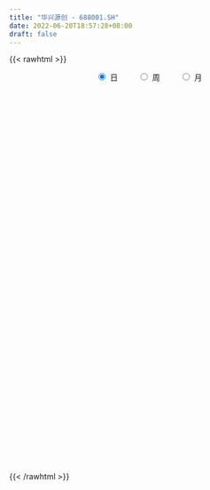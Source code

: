 ```yaml
---
title: "华兴源创 - 688001.SH"
date: 2022-06-20T18:57:28+08:00
draft: false
---
```

{{< rawhtml >}}
    <div style="text-align: center">
        <label style="padding: 1rem;"><input style="margin-right: .5rem" type="radio" name="period" value="D" checked onclick="period_change(this)">日</label>
        <label style="padding: 1rem;"><input style="margin-right: .5rem" type="radio" name="period" value="W" onclick="period_change(this)">周</label>
        <label style="padding: 1rem;"><input style="margin-right: .5rem" type="radio" name="period" value="M" onclick="period_change(this)">月</label>
    </div>
    <div id="chart" style="height: 700px;"></div> 
    <script type="text/javascript">
        const D_v = [55821.26,36689.33,53898.62,41735.84,34430.18,31622.32,25995.7,46563.42,25213.28,26309.19,22771.26,18603.4,65287.05,46438.03,29947.22,23762.76,32543.42,41346.05,30721.91,32641.76,24512.0,22317.94,30727.9,41286.84,35455.28,57247.7,63266.62,41052.38,52279.67,48218.47,43189.24,52353.06,66031.63,52964.57,26056.9,24597.94,17117.32,20097.51,26115.05,32993.08,10673.72,8424.54,14390.66,15266.03,18016.53,28118.77,20934.4,15496.46,16977.21,14550.13,9334.08,12538.42,12624.51,8791.85,8520.9,9456.02,11076.62,11007.84,5258.73,4770.44,6892.2,8518.91,10625.69,7809.85,6509.82,9719.77,6004.5,8741.67,6426.54,5906.15,7212.96,6919.23,11484.29,6554.97,4246.84,9784.32,6082.97,5918.47,15638.74,11269.26,8778.65,8467.97,14351.17,8515.43,7589.43,5554.19,8529.46,10003.89,17075.14,14080.15,9731.78,8146.33,7414.09,7392.62,6552.58,7150.83,6528.29,4899.66,4937.0,6841.81,5422.65,23494.86,16424.44,13746.83,10953.14,16852.19,11951.46,13237.06,22035.28,27048.3,19249.36,11293.07,6775.84,8625.21,19834.18,13564.72,11700.34,6747.26,8871.41,16934.11,6082.66,5557.31,5158.95,5329.12,5802.54,6285.62,8351.99,6266.03,8666.62,10331.35,8570.12,12300.1,16386.24,20028.71,8135.34,4037.29,6033.68,8715.45,6308.77,7844.23,6852.55,6505.09,8675.94,4907.3,6255.44,13632.98,8454.07,7355.76,11279.36,9844.16,8292.9,9399.57,5922.82,9385.43,6524.32,6989.63,15601.52,10594.18,8937.48,18538.62,10117.44,6764.44,8803.98,6274.65,7057.03,6248.22,6291.94,8681.14,5529.61,4507.11,4832.79,6619.74,3807.95,4125.92,4603.3,4334.63,5757.82,6885.22,7260.75,4870.47,6405.75,5192.73,5018.61,5928.53,4863.59,4130.33,5609.51,5713.13,7095.47,6161.86,8612.32,7417.5,3742.73,3857.39,3529.04,2976.1,3475.86,3325.35,2992.24,5787.57,3723.15,3647.49,3302.27,3324.36,3784.02,2527.11,7816.53,7755.92,4192.76,3196.7,10056.93,5398.99,4696.25,2401.24,3887.29,3407.07,3731.3,10426.06,7320.23,4171.26,3748.65,9503.4,7112.34,3679.35,3820.62,4254.74,5659.71,3971.95,7583.66,3471.8,3670.65,2882.49,2628.16,3098.58,3236.22,2838.37,2397.9,2369.29,2781.5,3643.42,4864.97,4086.11,13403.37,6621.8,11170.0,9703.77,10034.9,8823.2,6813.85,43777.11,18458.51,14344.8,11851.3,15872.88,15695.39,17602.2,17109.45,13353.69,24538.96,23568.22,22627.41,12748.18,15005.41,28179.37,33206.58,25088.12,16795.61,15816.13,18585.77,17860.35,22349.6,25523.39,44992.96,21737.31,20964.74,15674.94,11757.21,14474.04,15867.13,10780.43,20619.12,95294.0,160010.2,77941.07,81561.98,59809.36,55113.18,45140.47,37876.76,33631.5,22924.45,28221.42,17653.62,20321.28,17298.62,17647.87,17950.93,25872.91,15743.99,14043.93,22813.83,15067.35,17468.65,18301.04,18181.33,15712.9,18057.76,17756.58,22713.79,18625.16,11934.31,11511.44,15991.06,17645.99,16700.34,14124.22,11578.05,14674.23,11689.36,10851.73,10048.36,11443.36,10922.09,7447.47,9797.96,6964.95,13374.42,6664.55,14045.68,5138.68,5688.7,4022.23,6081.68,5538.07,7437.4,7201.78,7609.82,7518.38,6729.08,5024.27,8100.08,7445.79,7291.84,20979.76,7499.11,7088.25,15330.84,16176.53,7648.01,11714.66,23497.56,15705.92,9425.26,10202.25,21565.73,16862.98,16912.03,15057.95,15368.54,16888.32,14410.48,17728.45,15527.15,14049.43,36810.56,24123.29,19134.79,15458.96,16582.26,27007.82,12256.5,22231.93,12722.78,11575.02,12730.94,7957.3,12848.4,12615.2,9919.91,9191.73,11001.56,8688.19,14871.36,6241.09,7379.07,9849.11,5287.45,4254.66,6754.65,8608.03,13075.03,9235.51,20299.0,10518.49,12521.4,16702.69,13184.15,8734.95,6612.7,10376.87,20202.79,12714.37,7685.61,11338.79,16151.92,4217.02,9656.46,6095.75,6457.15,6008.77,7757.96,6411.14,4671.43,8940.68,8150.73,5441.34,5438.11,5060.09,8503.92,6989.55,7034.05,15823.91,14737.29,14692.8,7612.42,7840.11,6535.57,4078.46,5558.47,8923.37,8891.59,7786.82,11563.58,7769.55,14010.76,9192.12,11241.63,13066.16,13820.99,6336.9,7654.25,5542.61,11331.18,9606.88,13127.23,8455.62,8525.04,9729.21,5609.73,6923.81,4800.58,5420.52,6287.65,7912.87,4965.39,4303.22,5015.84,6339.17,5570.38,4584.55,3431.95,7533.5,4867.32,12183.28,6688.4,9512.27,7327.85,9090.47,7516.95,4369.36,6564.3,6778.42,8565.18,7370.33,4092.21,4710.81,3507.19,3553.82,8236.96,6861.63,4995.89,14812.67,5420.6,4903.08,5374.2,30058.05,64122.09,66903.8,63640.76,61869.96,31415.0,31878.32,34495.18,21078.35,16770.37,29817.71,19095.22,21351.9,14135.29,15573.59]
const D_histogram = [0.0,0.0,0.1889002849,0.3116443795,0.3085589336,0.3217909412,0.2449059632,0.2809355777,0.2141774914,0.1179143128,0.038567917,-0.0790724631,-0.0133420043,0.0720090177,0.0916291506,0.1102945559,0.1341516445,0.1667263359,0.0992928142,0.114159964,0.0264096328,-0.0228403207,-0.0523451046,0.0004768961,0.040226493,0.2725473076,0.4111043816,0.5037516078,0.6445815212,0.5291529034,0.5355581529,0.5784794926,0.4109763412,-0.1090399474,-0.4593734967,-0.6226761663,-0.6868514753,-0.705025855,-0.7926400246,-1.0111902087,-1.090001497,-1.0675914578,-0.8853910469,-0.7841544334,-0.6350758416,-0.3455919797,-0.2288285452,-0.0855234537,-0.0254355429,-0.0544218453,-0.0565461576,-0.1424255636,-0.2064132292,-0.2062678848,-0.12844846,-0.0376399213,0.0413191585,0.0243785706,-0.0122706297,-0.0325202087,-0.0202953572,-0.0521284153,-0.1493555164,-0.1653467953,-0.1509038923,-0.0814225457,0.0037828433,0.0228927448,0.0327065106,0.0456772896,0.0560137061,0.0474368439,-0.0588068459,-0.1943974664,-0.2055377719,-0.1069900968,-0.0026883745,0.088909329,0.2243377751,0.3196391834,0.3457747639,0.3232094994,0.3816084723,0.3349370873,0.2560016712,0.1329566353,0.1460413629,0.175145908,0.3106456652,0.4246104783,0.4562324747,0.4437568917,0.3598883678,0.3248313058,0.2155283934,0.1970307911,0.1389659506,0.0869080274,0.0168952925,0.0158417017,0.0414368984,0.1818544087,0.1937355751,0.1214355518,0.1287973811,0.2122136605,0.2044258048,0.221740075,0.2954944963,0.4032755737,0.2992619847,0.1291732213,0.0475453022,0.0248954549,0.0473624641,0.0572551869,-0.0256218147,-0.0524757538,-0.1384146877,-0.2814553046,-0.3621633251,-0.401298897,-0.4043915278,-0.3729603276,-0.316220646,-0.2611879949,-0.2420618882,-0.2605702847,-0.2653652339,-0.321973637,-0.3818292946,-0.4601339222,-0.4982615159,-0.5501922311,-0.4900118572,-0.4292470668,-0.4175480966,-0.3628739213,-0.3152115994,-0.2130974974,-0.1678752185,-0.1175418022,-0.1525293296,-0.1047955283,-0.0744855823,0.0609088004,0.1272963239,0.2117554242,0.2675316046,0.2737164762,0.2076652717,0.0923071531,0.0616476744,-0.0459220123,-0.0836347926,-0.1085802158,0.0094107671,0.1163346465,0.1887535974,0.2748859505,0.2936342706,0.2857262837,0.1945035914,0.1275135471,0.1114801653,0.0603251193,0.0190567588,-0.0732453246,-0.1274347712,-0.1239723267,-0.1506441133,-0.214883577,-0.2643508925,-0.2739220486,-0.2305575866,-0.1666108568,-0.0621035353,0.082911132,0.1593702929,0.2101868435,0.2488080999,0.2299688369,0.1870650528,0.2081201945,0.1859988487,0.1834997435,0.1598270676,0.1818339643,0.1632571344,0.0745344016,-0.0626077839,-0.1130000467,-0.1629176637,-0.1980625162,-0.1635802362,-0.1264587557,-0.1097624721,-0.0943680261,-0.0420908667,0.0083229589,0.0402290747,0.0638760681,0.080323026,0.0656848265,0.0679185939,0.0536520664,0.0992303184,0.1573664832,0.1938021984,0.2110938742,0.2896655199,0.3233714751,0.3309197703,0.2934814283,0.2904049673,0.2636928842,0.2523218587,0.3054704971,0.2909154737,0.264019352,0.2199854282,0.085968369,-0.0114650738,-0.0597750323,-0.0707975553,-0.1304619921,-0.2401635394,-0.3009007706,-0.2734715196,-0.23818271,-0.1948074761,-0.1660625696,-0.1571886839,-0.121947713,-0.1157839984,-0.097272083,-0.1081453455,-0.1123694764,-0.1240738678,-0.0955362007,-0.037948423,0.015131571,0.1480848141,0.1687169954,0.2629866714,0.2932087618,0.292521672,0.2616197828,0.2651339708,0.3896247079,0.3151311472,0.2378057663,0.1762568581,0.0323327888,-0.0638539552,-0.2155531471,-0.1715173841,-0.1235025729,0.0530442045,0.0461440773,0.068747449,0.0497891959,0.0490572764,0.1426387895,0.0475962124,0.0504379846,-0.0126293092,-0.0772961838,-0.0353767346,-0.0015200353,0.0574205607,0.1205663245,0.2363696432,0.2707165098,0.2471232767,0.1272610832,0.0117649417,-0.0713544236,-0.1736949552,-0.2178663553,-0.1672450038,0.3629910727,0.889524878,1.2392428953,1.1666085504,0.8284860726,0.6818601063,0.5509881633,0.407515475,0.1657342998,0.0424725522,-0.0645945739,-0.1934037868,-0.3209892008,-0.3944390057,-0.4943023103,-0.5437326899,-0.6738703382,-0.6898825453,-0.7429941037,-0.8110521273,-0.8064808433,-0.823073318,-0.7097862106,-0.6304567834,-0.5387569451,-0.5418000726,-0.4981708893,-0.5234429364,-0.5102492019,-0.4769417734,-0.4233901585,-0.339846853,-0.2181358763,-0.1134849726,-0.0662357916,-0.0566526371,-0.0091479264,-0.0252216373,-0.0451452603,-0.0599528428,-0.0968061498,-0.1383047948,-0.1572500365,-0.140286044,-0.1205296786,-0.0397954538,-0.005393264,-0.0809561266,-0.1032346301,-0.0741197684,-0.0352096854,-0.0291338733,0.021203969,0.0736229142,0.1084761492,0.127054351,0.1833077958,0.1915237586,0.1617435996,0.1814546464,0.2211663152,0.2287084942,0.1130625516,0.008972303,-0.0026668476,0.121476154,0.1631196151,0.2232512978,0.2836518828,0.3972059328,0.3636334959,0.3657733065,0.3619094228,0.4283268929,0.4545653171,0.4321489567,0.3838941042,0.3861928293,0.2704816863,0.2470740437,0.274526263,0.2501050571,0.2219605252,0.2052153075,0.1634780353,0.0402448412,-0.0606915095,-0.1256304595,-0.2862081298,-0.3783211927,-0.502241233,-0.555493505,-0.5272097494,-0.4634180943,-0.4198637443,-0.3430949104,-0.2659810171,-0.2125087128,-0.1385208332,-0.1177783487,-0.1286752546,-0.0526012846,0.0058314109,0.0080108098,-0.0239244204,-0.0276501654,-0.030029014,-0.0447722181,0.0050855309,0.0691961535,0.1170236987,0.1780366491,0.190102937,0.1985043595,0.2464737021,0.2344804451,0.2258413752,0.1732940629,0.0981382663,0.179730303,0.1895942645,0.1624857221,0.1534593956,-0.003654098,-0.085797122,-0.2134513351,-0.2654498871,-0.3413647393,-0.3694381696,-0.2873542938,-0.1928426475,-0.1052672708,-0.1131823568,-0.1343274097,-0.1361848893,-0.1127819939,-0.0885560363,-0.0859421559,-0.0789465053,-0.0476932288,-0.0972155307,-0.0445772756,-0.0811742328,-0.1007609999,-0.0911989149,-0.0528112907,-0.0441970701,-0.0545950795,-0.0794309556,-0.1571437713,-0.2342107062,-0.3184243821,-0.3260341032,-0.3355420688,-0.3526347453,-0.4295793403,-0.4139426761,-0.345259526,-0.2831556793,-0.1869425247,-0.1218311374,-0.047440472,-0.04888284,-0.0740563234,-0.093470286,-0.1284651953,-0.0638849759,-0.0250102827,0.0270424677,0.06988658,0.0592431102,0.0703807722,0.0095486662,0.0235607849,0.008390732,0.017187456,0.0015770039,0.0301955889,0.0607163097,0.0753746818,0.0491563288,0.0107049647,-0.1234054345,-0.2418766087,-0.227635531,-0.2108509548,-0.1150139163,-0.0152334268,0.0467230882,0.1422446952,0.2400709373,0.3094155842,0.3846479094,0.4147158362,0.4101251014,0.4105584803,0.4016952326,0.4012321835,0.4076967073,0.3993662492,0.3538474478,0.3153173427,0.3003377027,0.2619291669,0.3953235274,0.7867746462,0.9041185471,1.0418327883,1.1061398118,1.0202652143,0.8481795736,0.7172147379,0.5936418064,0.4140946508,0.1760234572,0.0237539812,-0.0712757997,-0.0978431829,-0.1200890794]
const D_fast = [0.0,0.0,0.2361253561,0.4367805456,0.5108348332,0.604514576,0.5888560888,0.6951195978,0.6819058843,0.6151212839,0.5454168673,0.4080083714,0.4704033291,0.5737566056,0.6162840262,0.6625230705,0.7199180702,0.7941743455,0.7515640274,0.7949711681,0.7138232452,0.6588632115,0.6162721514,0.6692133761,0.7190195963,1.0194772378,1.2608104072,1.4793955353,1.781370829,1.7982304371,1.9385252248,2.1260664377,2.0613073716,1.5140310961,1.0488541727,0.7298824615,0.4939942836,0.2995634402,0.0137892644,-0.4575584718,-0.8088701344,-1.0533579596,-1.0925053104,-1.1873073053,-1.1969976739,-0.9939118069,-0.9343555087,-0.8124312807,-0.7587022555,-0.8012940192,-0.8175548709,-0.9390406679,-1.0546316408,-1.1060532675,-1.0603459578,-0.9789473993,-0.8896585299,-0.9005044752,-0.9402213329,-0.968600964,-0.9614499518,-1.0063151137,-1.140881094,-1.1982090718,-1.2214921418,-1.1723664316,-1.0862153318,-1.0613822441,-1.0433918506,-1.0190017492,-0.9946619062,-0.9913795574,-1.1123249587,-1.2965149459,-1.3590396943,-1.2872395434,-1.1836099147,-1.069784879,-0.8782719891,-0.7030607849,-0.5904815134,-0.5322444031,-0.3784433121,-0.3413804253,-0.3563154237,-0.4461213007,-0.3965262323,-0.3236352103,-0.1104740368,0.1096433959,0.255323511,0.3537871509,0.3598907189,0.4060414834,0.3506206694,0.3813807648,0.358057412,0.3277264956,0.2619375839,0.2648444185,0.3007988397,0.4866799522,0.5469950124,0.505053877,0.5446150516,0.6810847462,0.7244033417,0.7971526306,0.944780676,1.1533806468,1.1241825539,0.9863870959,0.9166455024,0.9002195188,0.934527144,0.9587336635,0.8694512083,0.8294783307,0.7089357249,0.4955312819,0.3242824301,0.184822134,0.0806316212,0.0188227395,-0.0034927404,-0.013757088,-0.0551464534,-0.138797421,-0.2099336787,-0.347035491,-0.5023484723,-0.6956865805,-0.8583795532,-1.0478583261,-1.1101809165,-1.1567278929,-1.2494159468,-1.2854602517,-1.3166008297,-1.2677611021,-1.2645076277,-1.2435596621,-1.3166795218,-1.2951446026,-1.2834560522,-1.1328344694,-1.034622865,-0.8972249086,-0.7745658271,-0.6999518363,-0.714086723,-0.8063680533,-0.8216156134,-0.9406658032,-0.9992872817,-1.0513777588,-0.9310340841,-0.7950265431,-0.6754191928,-0.5205653521,-0.4284084643,-0.3648848803,-0.4074816748,-0.4425933323,-0.4307566727,-0.4668304389,-0.5033346097,-0.6139480243,-0.6999961636,-0.7275268009,-0.7918596158,-0.9098199737,-1.0253750123,-1.1034266806,-1.1177016152,-1.0954075997,-1.0064261619,-0.8406837117,-0.7243819776,-0.6210187161,-0.5201954347,-0.4815424884,-0.4776800093,-0.404594819,-0.3802164526,-0.3368406219,-0.320556531,-0.2530911431,-0.2308536895,-0.3009428219,-0.4537369534,-0.5323792278,-0.6230262607,-0.7076867423,-0.7140995213,-0.7085927298,-0.7193370642,-0.7275346247,-0.685780182,-0.6332856166,-0.5913222321,-0.5517062217,-0.5151785073,-0.5133955002,-0.4941820844,-0.4950355952,-0.4246497636,-0.327171978,-0.2422857132,-0.1722205688,-0.0212325432,0.0933162807,0.1835945185,0.2195265337,0.2890513144,0.3282624524,0.3799718915,0.5094881542,0.5676619993,0.6067707155,0.6177331489,0.5052081818,0.4049084706,0.3416547541,0.3129328423,0.2206529074,0.0509104752,-0.0850519486,-0.1259905775,-0.1502474454,-0.1555740805,-0.1683448164,-0.1987681017,-0.194014059,-0.216796344,-0.2226024494,-0.2605120483,-0.2928285482,-0.3355514066,-0.3308977896,-0.2827971177,-0.225934231,-0.0559597844,0.0068516457,0.1668679896,0.2703922705,0.3428355986,0.3773386552,0.4471363359,0.66903325,0.6733224761,0.6554485367,0.6379638431,0.5021229709,0.3899727381,0.1843852595,0.1855416765,0.2026808444,0.392488673,0.3971245651,0.436914799,0.4304038449,0.4419362445,0.571177455,0.4880339311,0.5034851994,0.4372605783,0.3532696577,0.3863449233,0.4198216137,0.4931173499,0.5864046948,0.7613004243,0.8633264184,0.9015140045,0.8134670818,0.7009121756,0.5999542044,0.4541899341,0.3555519452,0.3643620457,0.9853458903,1.7342609152,2.3937896564,2.612807449,2.4818064893,2.5056455496,2.5125206475,2.4709268279,2.2705792277,2.1579356181,2.0347198485,1.8575596889,1.6497269748,1.4776674184,1.2542285362,1.0688649841,0.7702597512,0.5817769078,0.3429168235,0.0720957681,-0.1249531588,-0.3473139629,-0.4114734082,-0.4897581769,-0.5327475748,-0.6712407205,-0.7521542595,-0.9082870407,-1.0226556066,-1.1085836215,-1.1608795463,-1.162297954,-1.0951209464,-1.0188412858,-0.9881510527,-0.9927310575,-0.9475133284,-0.9698924486,-1.0011023867,-1.0308981799,-1.0919530244,-1.1680278681,-1.2262856189,-1.2443931374,-1.2547691917,-1.1839838303,-1.1509299565,-1.2467318508,-1.2948190118,-1.2842340922,-1.2541264305,-1.2553340867,-1.1996952522,-1.1288705785,-1.0668983061,-1.0165565166,-0.9144761229,-0.8583792205,-0.8477234796,-0.7826487711,-0.6876455235,-0.622926221,-0.7103065256,-0.8121536985,-0.824459561,-0.669947521,-0.587524156,-0.4715796489,-0.3402660933,-0.12741056,-0.070074623,0.0235085143,0.1101219863,0.2836211797,0.4235009331,0.5091218119,0.5568404855,0.6556874179,0.6075966964,0.6459575648,0.7420413498,0.7801464082,0.8074920076,0.8420506168,0.8411828535,0.7280108696,0.6119016416,0.5155550767,0.2834253739,0.0967320129,-0.1527483357,-0.3448739839,-0.4483926657,-0.5004555342,-0.5618671202,-0.5708720139,-0.5602533749,-0.5599082489,-0.5205505775,-0.5292526802,-0.5723183997,-0.5093947509,-0.4495042026,-0.4453221013,-0.4832384366,-0.4938767229,-0.503762825,-0.5296990836,-0.478569952,-0.397160291,-0.320076821,-0.2145547085,-0.1549626863,-0.0969351739,0.0126525942,0.0592794485,0.1071007224,0.0978769259,0.0472556958,0.1737803083,0.2310428358,0.244555724,0.2738942463,0.1158672283,0.0122749238,-0.168742123,-0.2871031469,-0.4483591839,-0.5687921566,-0.5585468543,-0.5122458698,-0.4509873108,-0.4871979861,-0.5419248914,-0.5778285933,-0.5826211964,-0.5805342478,-0.5994059063,-0.6121468821,-0.5928169128,-0.6666430974,-0.6251491612,-0.6820396766,-0.7268166937,-0.7400543374,-0.7148695359,-0.7173045828,-0.7413513621,-0.7860449771,-0.9030437356,-1.0386633471,-1.2024831185,-1.2916013654,-1.3849948482,-1.490246211,-1.6745856411,-1.7624346459,-1.7800663774,-1.7887514504,-1.739273927,-1.704620324,-1.6420897767,-1.6557528547,-1.6994404189,-1.742221953,-1.8093331612,-1.7607241857,-1.7281020632,-1.6692886959,-1.6089729386,-1.6048056309,-1.5760727757,-1.6345177152,-1.6146154003,-1.6276877701,-1.6145941822,-1.6298103833,-1.5936429011,-1.5479431028,-1.5144410603,-1.5283703311,-1.564145454,-1.7291072118,-1.9080475382,-1.9507153433,-1.9866435058,-1.9195599464,-1.8235878136,-1.7499505265,-1.6188677457,-1.4610237693,-1.3143252264,-1.1429309238,-1.009184038,-0.9112434974,-0.8081704984,-0.7166099379,-0.6167649411,-0.5083762406,-0.4168651363,-0.3739220758,-0.3336228453,-0.2735180595,-0.2464443037,-0.0142190613,0.5739257191,0.9172992568,1.315471695,1.6563136715,1.8255053776,1.8654646302,1.9138034791,1.9386409991,1.8626175062,1.668552177,1.5222211962,1.4093724655,1.3583442865,1.3060761202]
const D_slow = [0.0,0.0,0.0472250712,0.1251361661,0.2022758995,0.2827236348,0.3439501256,0.41418402,0.4677283929,0.4972069711,0.5068489503,0.4870808346,0.4837453335,0.5017475879,0.5246548756,0.5522285145,0.5857664257,0.6274480096,0.6522712132,0.6808112042,0.6874136124,0.6817035322,0.6686172561,0.6687364801,0.6787931033,0.7469299302,0.8497060256,0.9756439276,1.1367893079,1.2690775337,1.4029670719,1.5475869451,1.6503310304,1.6230710435,1.5082276694,1.3525586278,1.180845759,1.0045892952,0.8064292891,0.5536317369,0.2811313626,0.0142334982,-0.2071142635,-0.4031528719,-0.5619218323,-0.6483198272,-0.7055269635,-0.7269078269,-0.7332667126,-0.746872174,-0.7610087133,-0.7966151042,-0.8482184116,-0.8997853827,-0.9318974977,-0.9413074781,-0.9309776884,-0.9248830458,-0.9279507032,-0.9360807554,-0.9411545947,-0.9541866985,-0.9915255776,-1.0328622764,-1.0705882495,-1.0909438859,-1.0899981751,-1.0842749889,-1.0760983612,-1.0646790388,-1.0506756123,-1.0388164013,-1.0535181128,-1.1021174794,-1.1535019224,-1.1802494466,-1.1809215402,-1.158694208,-1.1026097642,-1.0226999683,-0.9362562774,-0.8554539025,-0.7600517844,-0.6763175126,-0.6123170948,-0.579077936,-0.5425675953,-0.4987811183,-0.421119702,-0.3149670824,-0.2009089637,-0.0899697408,0.0000023511,0.0812101776,0.1350922759,0.1843499737,0.2190914614,0.2408184682,0.2450422913,0.2490027168,0.2593619414,0.3048255435,0.3532594373,0.3836183252,0.4158176705,0.4688710856,0.5199775369,0.5754125556,0.6492861797,0.7501050731,0.8249205693,0.8572138746,0.8691002002,0.8753240639,0.8871646799,0.9014784766,0.895073023,0.8819540845,0.8473504126,0.7769865865,0.6864457552,0.5861210309,0.485023149,0.3917830671,0.3127279056,0.2474309069,0.1869154348,0.1217728636,0.0554315552,-0.0250618541,-0.1205191777,-0.2355526583,-0.3601180372,-0.497666095,-0.6201690593,-0.727480826,-0.8318678502,-0.9225863305,-1.0013892303,-1.0546636047,-1.0966324093,-1.1260178598,-1.1641501922,-1.1903490743,-1.2089704699,-1.1937432698,-1.1619191888,-1.1089803328,-1.0420974316,-0.9736683126,-0.9217519947,-0.8986752064,-0.8832632878,-0.8947437909,-0.915652489,-0.942797543,-0.9404448512,-0.9113611896,-0.8641727902,-0.7954513026,-0.7220427349,-0.650611164,-0.6019852662,-0.5701068794,-0.5422368381,-0.5271555582,-0.5223913685,-0.5407026997,-0.5725613925,-0.6035544741,-0.6412155025,-0.6949363967,-0.7610241198,-0.829504632,-0.8871440286,-0.9287967428,-0.9443226267,-0.9235948437,-0.8837522704,-0.8312055596,-0.7690035346,-0.7115113253,-0.6647450621,-0.6127150135,-0.5662153013,-0.5203403655,-0.4803835986,-0.4349251075,-0.3941108239,-0.3754772235,-0.3911291695,-0.4193791811,-0.460108597,-0.5096242261,-0.5505192851,-0.5821339741,-0.6095745921,-0.6331665986,-0.6436893153,-0.6416085756,-0.6315513069,-0.6155822898,-0.5955015333,-0.5790803267,-0.5621006782,-0.5486876616,-0.523880082,-0.4845384612,-0.4360879116,-0.3833144431,-0.3108980631,-0.2300551943,-0.1473252518,-0.0739548947,-0.0013536529,0.0645695682,0.1276500329,0.2040176571,0.2767465256,0.3427513636,0.3977477206,0.4192398129,0.4163735444,0.4014297863,0.3837303975,0.3511148995,0.2910740146,0.215848822,0.1474809421,0.0879352646,0.0392333956,-0.0022822468,-0.0415794178,-0.072066346,-0.1010123456,-0.1253303664,-0.1523667028,-0.1804590719,-0.2114775388,-0.235361589,-0.2448486947,-0.241065802,-0.2040445985,-0.1618653496,-0.0961186818,-0.0228164913,0.0503139267,0.1157188724,0.1820023651,0.279408542,0.3581913289,0.4176427704,0.461706985,0.4697901822,0.4538266933,0.3999384066,0.3570590606,0.3261834173,0.3394444685,0.3509804878,0.36816735,0.380614649,0.3928789681,0.4285386655,0.4404377186,0.4530472148,0.4498898875,0.4305658415,0.4217216579,0.421341649,0.4356967892,0.4658383703,0.5249307811,0.5926099086,0.6543907278,0.6862059986,0.689147234,0.6713086281,0.6278848893,0.5734183005,0.5316070495,0.6223548177,0.8447360372,1.154546761,1.4461988986,1.6533204167,1.8237854433,1.9615324842,2.0634113529,2.1048449279,2.1154630659,2.0993144224,2.0509634757,1.9707161755,1.8721064241,1.7485308465,1.612597674,1.4441300895,1.2716594531,1.0859109272,0.8831478954,0.6815276845,0.4757593551,0.2983128024,0.1406986065,0.0060093703,-0.1294406479,-0.2539833702,-0.3848441043,-0.5124064048,-0.6316418481,-0.7374893877,-0.822451101,-0.8769850701,-0.9053563132,-0.9219152611,-0.9360784204,-0.938365402,-0.9446708113,-0.9559571264,-0.9709453371,-0.9951468745,-1.0297230732,-1.0690355824,-1.1041070934,-1.1342395131,-1.1441883765,-1.1455366925,-1.1657757242,-1.1915843817,-1.2101143238,-1.2189167451,-1.2262002135,-1.2208992212,-1.2024934927,-1.1753744554,-1.1436108676,-1.0977839187,-1.049902979,-1.0094670791,-0.9641034175,-0.9088118387,-0.8516347152,-0.8233690773,-0.8211260015,-0.8217927134,-0.7914236749,-0.7506437711,-0.6948309467,-0.623917976,-0.5246164928,-0.4337081188,-0.3422647922,-0.2517874365,-0.1447057133,-0.031064384,0.0769728552,0.1729463812,0.2694945886,0.3371150101,0.3988835211,0.4675150868,0.5300413511,0.5855314824,0.6368353093,0.6777048181,0.6877660284,0.672593151,0.6411855362,0.5696335037,0.4750532055,0.3494928973,0.2106195211,0.0788170837,-0.0370374399,-0.142003376,-0.2277771035,-0.2942723578,-0.347399536,-0.3820297443,-0.4114743315,-0.4436431451,-0.4567934663,-0.4553356136,-0.4533329111,-0.4593140162,-0.4662265575,-0.473733811,-0.4849268656,-0.4836554828,-0.4663564445,-0.4371005198,-0.3925913575,-0.3450656233,-0.2954395334,-0.2338211079,-0.1752009966,-0.1187406528,-0.0754171371,-0.0508825705,-0.0059499947,0.0414485714,0.0820700019,0.1204348508,0.1195213263,0.0980720458,0.044709212,-0.0216532598,-0.1069944446,-0.199353987,-0.2711925605,-0.3194032223,-0.34572004,-0.3740156292,-0.4075974817,-0.441643704,-0.4698392025,-0.4919782115,-0.5134637505,-0.5332003768,-0.545123684,-0.5694275667,-0.5805718856,-0.6008654438,-0.6260556938,-0.6488554225,-0.6620582452,-0.6731075127,-0.6867562826,-0.7066140215,-0.7458999643,-0.8044526409,-0.8840587364,-0.9655672622,-1.0494527794,-1.1376114657,-1.2450063008,-1.3484919698,-1.4348068513,-1.5055957711,-1.5523314023,-1.5827891867,-1.5946493047,-1.6068700147,-1.6253840955,-1.648751667,-1.6808679659,-1.6968392098,-1.7030917805,-1.6963311636,-1.6788595186,-1.664048741,-1.646453548,-1.6440663814,-1.6381761852,-1.6360785022,-1.6317816382,-1.6313873872,-1.62383849,-1.6086594126,-1.5898157421,-1.5775266599,-1.5748504187,-1.6057017773,-1.6661709295,-1.7230798123,-1.775792551,-1.8045460301,-1.8083543868,-1.7966736147,-1.7611124409,-1.7010947066,-1.6237408106,-1.5275788332,-1.4238998742,-1.3213685988,-1.2187289787,-1.1183051706,-1.0179971247,-0.9160729479,-0.8162313856,-0.7277695236,-0.6489401879,-0.5738557623,-0.5083734705,-0.4095425887,-0.2128489271,0.0131807097,0.2736389067,0.5501738597,0.8052401633,1.0172850567,1.1965887411,1.3449991927,1.4485228554,1.4925287197,1.498467215,1.4806482651,1.4561874694,1.4261651996]
const D_data = [['2020-05-28', 44.03, 42.45, 41.2, 44.1],['2020-05-29', 42.2, 42.45, 41.88, 43.63],['2020-06-01', 43.4, 45.41, 43.0, 46.17],['2020-06-02', 46.31, 45.64, 44.24, 46.5],['2020-06-03', 45.4, 44.66, 44.51, 45.92],['2020-06-04', 44.74, 45.18, 44.67, 46.0],['2020-06-05', 45.0, 44.15, 43.88, 45.0],['2020-06-08', 44.9, 45.72, 44.89, 48.1],['2020-06-09', 45.11, 44.61, 44.51, 45.72],['2020-06-10', 44.6, 44.0, 43.6, 45.96],['2020-06-11', 43.61, 43.87, 43.36, 44.88],['2020-06-12', 42.6, 42.91, 42.28, 43.3],['2020-06-15', 44.01, 45.1, 44.01, 48.39],['2020-06-16', 44.07, 45.85, 44.07, 46.75],['2020-06-17', 45.6, 45.45, 44.56, 45.85],['2020-06-18', 45.55, 45.7, 45.0, 45.99],['2020-06-19', 45.8, 46.06, 45.7, 47.59],['2020-06-22', 47.23, 46.53, 46.41, 48.49],['2020-06-23', 45.82, 45.38, 44.73, 45.87],['2020-06-24', 45.38, 46.45, 45.19, 46.6],['2020-06-29', 46.88, 45.12, 44.58, 46.88],['2020-06-30', 45.47, 45.33, 44.9, 45.87],['2020-07-01', 45.33, 45.43, 44.6, 46.5],['2020-07-02', 45.4, 46.6, 44.6, 47.19],['2020-07-03', 46.44, 46.8, 46.0, 47.47],['2020-07-06', 47.98, 50.18, 47.2, 50.88],['2020-07-07', 50.54, 50.4, 50.4, 53.04],['2020-07-08', 50.02, 50.95, 49.35, 51.34],['2020-07-09', 50.98, 52.8, 50.98, 53.38],['2020-07-10', 53.5, 50.3, 50.3, 53.5],['2020-07-13', 50.73, 52.15, 49.54, 52.2],['2020-07-14', 52.1, 53.4, 50.84, 53.4],['2020-07-15', 54.34, 51.05, 51.0, 56.58],['2020-07-16', 50.42, 45.12, 44.81, 51.0],['2020-07-17', 45.8, 44.88, 44.58, 46.47],['2020-07-20', 44.8, 45.6, 43.4, 45.7],['2020-07-21', 45.5, 45.88, 45.03, 46.21],['2020-07-22', 46.18, 45.83, 45.56, 46.86],['2020-07-23', 45.01, 44.2, 43.3, 45.64],['2020-07-24', 43.85, 41.1, 40.22, 43.85],['2020-07-27', 41.5, 41.26, 40.61, 41.75],['2020-07-28', 41.68, 41.53, 41.12, 41.94],['2020-07-29', 41.53, 43.29, 41.41, 43.29],['2020-07-30', 43.32, 42.33, 42.3, 43.53],['2020-07-31', 42.03, 42.97, 42.02, 43.74],['2020-08-03', 43.19, 45.44, 43.16, 46.19],['2020-08-04', 45.44, 44.05, 43.85, 45.77],['2020-08-05', 45.75, 44.86, 44.1, 45.9],['2020-08-06', 44.77, 44.22, 43.2, 44.85],['2020-08-07', 44.22, 43.05, 42.43, 44.32],['2020-08-10', 42.8, 43.15, 42.51, 43.63],['2020-08-11', 43.5, 41.67, 41.45, 43.5],['2020-08-12', 41.8, 41.28, 40.5, 41.96],['2020-08-13', 41.41, 41.62, 41.4, 41.99],['2020-08-14', 41.62, 42.54, 41.22, 42.65],['2020-08-17', 42.48, 42.96, 42.01, 43.1],['2020-08-18', 43.0, 43.14, 42.75, 43.8],['2020-08-19', 43.14, 42.0, 41.65, 43.17],['2020-08-20', 41.27, 41.48, 41.27, 42.28],['2020-08-21', 41.9, 41.38, 41.38, 42.25],['2020-08-24', 41.58, 41.61, 40.66, 41.97],['2020-08-25', 41.7, 40.84, 40.8, 41.97],['2020-08-26', 40.84, 39.45, 39.3, 41.3],['2020-08-27', 39.46, 39.89, 39.2, 40.66],['2020-08-28', 39.88, 39.99, 39.67, 40.34],['2020-08-31', 40.2, 40.66, 40.2, 41.98],['2020-09-01', 40.61, 41.09, 40.61, 41.52],['2020-09-02', 41.0, 40.4, 40.1, 41.24],['2020-09-03', 40.48, 40.23, 40.0, 40.84],['2020-09-04', 39.81, 40.21, 39.43, 40.65],['2020-09-07', 40.02, 40.13, 40.0, 40.72],['2020-09-08', 40.38, 39.79, 39.25, 40.4],['2020-09-09', 39.58, 38.1, 37.81, 39.58],['2020-09-10', 38.52, 36.82, 36.65, 38.65],['2020-09-11', 37.37, 37.66, 36.63, 37.8],['2020-09-14', 37.88, 38.98, 37.88, 39.88],['2020-09-15', 39.1, 39.39, 38.56, 39.75],['2020-09-16', 39.51, 39.63, 39.18, 40.18],['2020-09-17', 39.63, 40.76, 39.03, 40.97],['2020-09-18', 40.76, 40.95, 40.3, 41.56],['2020-09-21', 41.19, 40.54, 40.0, 41.34],['2020-09-22', 40.41, 40.08, 39.71, 40.95],['2020-09-23', 40.79, 41.36, 40.32, 41.45],['2020-09-24', 40.8, 40.26, 40.12, 41.18],['2020-09-25', 40.42, 39.66, 39.09, 40.79],['2020-09-28', 39.79, 38.63, 38.61, 40.05],['2020-09-29', 38.5, 40.07, 38.43, 40.47],['2020-09-30', 39.81, 40.44, 39.81, 40.98],['2020-10-09', 41.13, 42.35, 41.13, 42.87],['2020-10-12', 42.85, 43.0, 42.12, 43.25],['2020-10-13', 43.0, 42.68, 42.6, 43.18],['2020-10-14', 42.7, 42.52, 42.12, 42.94],['2020-10-15', 42.67, 41.68, 41.54, 42.81],['2020-10-16', 41.72, 42.25, 41.44, 42.27],['2020-10-19', 42.38, 41.16, 41.11, 42.55],['2020-10-20', 41.02, 42.14, 41.02, 42.38],['2020-10-21', 42.16, 41.6, 41.6, 42.79],['2020-10-22', 41.52, 41.5, 41.02, 42.07],['2020-10-23', 41.62, 41.02, 40.9, 42.05],['2020-10-26', 40.8, 41.74, 40.21, 41.82],['2020-10-27', 41.59, 42.2, 41.28, 42.2],['2020-10-28', 42.3, 44.22, 42.3, 44.5],['2020-10-29', 43.81, 43.22, 43.09, 44.5],['2020-10-30', 43.22, 42.18, 42.05, 43.93],['2020-11-02', 42.25, 43.16, 42.25, 43.34],['2020-11-03', 43.19, 44.56, 43.0, 44.65],['2020-11-04', 45.0, 43.86, 43.74, 45.15],['2020-11-05', 44.68, 44.45, 43.66, 44.99],['2020-11-06', 44.37, 45.7, 44.37, 45.98],['2020-11-09', 45.97, 47.0, 45.3, 47.39],['2020-11-10', 46.08, 44.75, 44.51, 46.66],['2020-11-11', 44.75, 43.47, 43.41, 44.88],['2020-11-12', 43.47, 44.09, 43.47, 44.46],['2020-11-13', 44.01, 44.7, 43.68, 44.79],['2020-11-16', 47.74, 45.42, 45.04, 47.99],['2020-11-17', 46.09, 45.52, 45.37, 46.09],['2020-11-18', 45.87, 44.3, 44.1, 45.87],['2020-11-19', 44.42, 44.8, 44.09, 44.88],['2020-11-20', 44.8, 43.8, 43.68, 44.8],['2020-11-23', 43.8, 42.41, 41.78, 44.18],['2020-11-24', 42.46, 42.43, 42.18, 42.77],['2020-11-25', 42.43, 42.41, 42.22, 42.86],['2020-11-26', 42.01, 42.5, 41.96, 42.88],['2020-11-27', 42.4, 42.76, 42.4, 43.1],['2020-11-30', 43.0, 43.09, 42.6, 43.38],['2020-12-01', 43.22, 43.18, 42.81, 43.5],['2020-12-02', 43.2, 42.76, 42.62, 43.34],['2020-12-03', 42.63, 42.11, 42.05, 42.97],['2020-12-04', 42.32, 42.02, 41.55, 42.42],['2020-12-07', 42.38, 40.97, 40.75, 42.38],['2020-12-08', 40.9, 40.32, 40.09, 41.2],['2020-12-09', 40.18, 39.35, 39.2, 40.55],['2020-12-10', 39.7, 39.11, 38.69, 39.7],['2020-12-11', 39.13, 38.21, 37.81, 39.33],['2020-12-14', 38.21, 39.14, 37.85, 39.31],['2020-12-15', 39.41, 39.01, 38.71, 39.41],['2020-12-16', 38.92, 38.14, 38.0, 39.17],['2020-12-17', 38.14, 38.42, 37.33, 38.5],['2020-12-18', 38.45, 38.2, 38.15, 39.15],['2020-12-21', 38.01, 38.93, 37.9, 39.37],['2020-12-22', 38.9, 38.31, 38.05, 38.97],['2020-12-23', 38.31, 38.36, 37.68, 38.59],['2020-12-24', 38.15, 37.06, 36.91, 38.29],['2020-12-25', 37.0, 37.86, 36.77, 37.99],['2020-12-28', 37.8, 37.61, 36.71, 37.8],['2020-12-29', 37.5, 39.2, 37.5, 39.91],['2020-12-30', 39.25, 38.79, 38.4, 39.25],['2020-12-31', 39.07, 39.4, 38.8, 39.46],['2021-01-04', 39.39, 39.46, 38.83, 39.5],['2021-01-05', 39.33, 39.08, 38.5, 39.33],['2021-01-06', 39.08, 38.07, 38.0, 39.4],['2021-01-07', 38.16, 36.95, 36.78, 38.17],['2021-01-08', 36.96, 37.55, 36.25, 37.94],['2021-01-11', 37.44, 36.09, 36.05, 37.62],['2021-01-12', 36.02, 36.39, 35.68, 36.4],['2021-01-13', 36.99, 36.17, 35.88, 37.1],['2021-01-14', 36.34, 38.04, 36.0, 38.94],['2021-01-15', 38.01, 38.43, 37.82, 38.88],['2021-01-18', 38.76, 38.48, 38.28, 38.88],['2021-01-19', 39.5, 39.15, 39.15, 40.58],['2021-01-20', 39.0, 38.71, 38.12, 39.14],['2021-01-21', 38.99, 38.54, 38.16, 38.99],['2021-01-22', 38.28, 37.33, 37.25, 38.5],['2021-01-25', 37.66, 37.25, 36.51, 37.66],['2021-01-26', 37.01, 37.68, 37.01, 38.48],['2021-01-27', 37.85, 37.05, 36.7, 37.94],['2021-01-28', 37.05, 36.88, 36.76, 37.58],['2021-01-29', 36.73, 35.78, 35.68, 37.16],['2021-02-01', 35.81, 35.7, 35.42, 36.63],['2021-02-02', 35.7, 36.1, 35.6, 36.39],['2021-02-03', 35.99, 35.46, 35.36, 36.1],['2021-02-04', 35.66, 34.5, 34.16, 35.66],['2021-02-05', 34.99, 34.08, 34.0, 35.0],['2021-02-08', 34.08, 34.09, 33.49, 34.63],['2021-02-09', 34.49, 34.52, 33.9, 34.99],['2021-02-10', 34.51, 34.78, 34.21, 34.94],['2021-02-18', 34.83, 35.52, 34.83, 36.34],['2021-02-19', 35.41, 36.58, 35.41, 36.7],['2021-02-22', 36.79, 36.29, 36.25, 37.07],['2021-02-23', 36.3, 36.34, 36.06, 36.68],['2021-02-24', 36.23, 36.5, 36.23, 36.8],['2021-02-25', 36.77, 35.92, 35.78, 36.78],['2021-02-26', 35.54, 35.52, 35.4, 36.07],['2021-03-01', 35.98, 36.33, 35.78, 36.5],['2021-03-02', 36.59, 35.86, 35.58, 36.59],['2021-03-03', 35.67, 36.11, 35.6, 36.28],['2021-03-04', 36.11, 35.84, 35.84, 36.68],['2021-03-05', 35.87, 36.48, 35.81, 36.5],['2021-03-08', 36.27, 36.06, 36.06, 36.91],['2021-03-09', 36.15, 34.93, 34.41, 36.22],['2021-03-10', 35.4, 33.66, 33.41, 35.41],['2021-03-11', 33.58, 34.11, 33.33, 34.26],['2021-03-12', 34.08, 33.67, 33.5, 34.2],['2021-03-15', 33.89, 33.41, 33.33, 33.89],['2021-03-16', 33.38, 34.06, 33.23, 34.22],['2021-03-17', 33.99, 34.09, 33.82, 34.19],['2021-03-18', 34.6, 33.8, 33.75, 34.6],['2021-03-19', 33.62, 33.7, 33.51, 34.15],['2021-03-22', 33.92, 34.2, 33.64, 34.3],['2021-03-23', 34.21, 34.35, 34.06, 34.69],['2021-03-24', 34.25, 34.27, 33.82, 34.66],['2021-03-25', 34.01, 34.27, 33.92, 34.63],['2021-03-26', 34.49, 34.26, 34.06, 34.49],['2021-03-29', 34.26, 33.85, 33.8, 34.26],['2021-03-30', 33.73, 34.0, 33.69, 34.24],['2021-03-31', 34.0, 33.73, 33.7, 34.11],['2021-04-01', 33.92, 34.55, 33.64, 34.79],['2021-04-02', 34.85, 35.02, 34.6, 35.75],['2021-04-06', 35.02, 35.08, 34.95, 35.46],['2021-04-07', 35.08, 35.09, 34.67, 35.26],['2021-04-08', 35.01, 36.27, 34.94, 36.4],['2021-04-09', 36.27, 36.22, 35.76, 36.4],['2021-04-12', 36.04, 36.24, 36.02, 36.49],['2021-04-13', 35.62, 35.83, 35.61, 36.4],['2021-04-14', 35.86, 36.38, 35.86, 36.5],['2021-04-15', 36.47, 36.23, 35.86, 36.58],['2021-04-16', 36.47, 36.54, 36.1, 36.87],['2021-04-19', 36.56, 37.71, 36.56, 38.3],['2021-04-20', 37.5, 37.24, 37.21, 38.32],['2021-04-21', 37.08, 37.24, 36.9, 37.63],['2021-04-22', 37.03, 37.08, 36.81, 37.3],['2021-04-23', 36.71, 35.65, 35.32, 37.02],['2021-04-26', 35.66, 35.57, 35.53, 36.35],['2021-04-27', 35.5, 35.82, 35.01, 35.93],['2021-04-28', 35.87, 36.13, 35.6, 36.33],['2021-04-29', 36.13, 35.3, 35.3, 36.39],['2021-04-30', 35.14, 34.11, 34.0, 35.49],['2021-05-06', 34.47, 34.08, 33.75, 34.48],['2021-05-07', 34.08, 34.89, 33.73, 35.34],['2021-05-10', 34.66, 34.97, 34.36, 35.1],['2021-05-11', 34.85, 35.12, 34.18, 35.56],['2021-05-12', 34.72, 34.99, 34.51, 35.12],['2021-05-13', 35.0, 34.71, 34.62, 35.24],['2021-05-14', 34.68, 35.04, 34.55, 35.2],['2021-05-17', 35.25, 34.68, 34.59, 35.38],['2021-05-18', 34.68, 34.8, 34.0, 34.93],['2021-05-19', 34.8, 34.35, 34.35, 34.86],['2021-05-20', 34.48, 34.28, 34.22, 34.66],['2021-05-21', 34.31, 34.02, 34.01, 34.58],['2021-05-24', 34.28, 34.45, 33.81, 34.7],['2021-05-25', 34.25, 34.96, 34.25, 35.11],['2021-05-26', 34.75, 35.16, 34.75, 35.5],['2021-05-27', 35.25, 36.7, 34.91, 37.1],['2021-05-28', 36.64, 35.81, 35.78, 36.73],['2021-05-31', 36.08, 37.2, 35.83, 37.78],['2021-06-01', 37.69, 36.95, 36.8, 37.69],['2021-06-02', 37.06, 36.88, 36.3, 37.91],['2021-06-03', 36.8, 36.65, 36.54, 37.63],['2021-06-04', 36.91, 37.24, 36.63, 37.46],['2021-06-07', 37.98, 39.4, 37.91, 41.56],['2021-06-08', 39.29, 37.37, 37.08, 39.44],['2021-06-09', 37.7, 37.2, 36.41, 38.18],['2021-06-10', 37.12, 37.25, 36.44, 37.34],['2021-06-11', 37.56, 35.81, 35.55, 37.56],['2021-06-15', 35.87, 35.81, 35.47, 36.4],['2021-06-16', 36.3, 34.39, 34.01, 36.36],['2021-06-17', 34.45, 36.45, 34.39, 36.69],['2021-06-18', 36.4, 36.68, 36.37, 37.45],['2021-06-21', 36.31, 38.92, 36.31, 39.15],['2021-06-22', 38.41, 37.17, 36.9, 39.72],['2021-06-23', 37.16, 37.68, 36.73, 38.95],['2021-06-24', 37.8, 37.27, 37.12, 38.69],['2021-06-25', 37.27, 37.54, 36.62, 38.19],['2021-06-28', 37.6, 39.11, 37.22, 39.19],['2021-06-29', 39.2, 36.88, 36.65, 39.49],['2021-06-30', 37.0, 37.96, 36.92, 38.64],['2021-07-01', 37.82, 37.05, 37.0, 38.25],['2021-07-02', 36.95, 36.71, 36.04, 37.59],['2021-07-05', 37.0, 38.0, 36.67, 38.18],['2021-07-06', 38.08, 38.15, 37.62, 39.0],['2021-07-07', 38.44, 38.8, 37.69, 39.2],['2021-07-08', 39.0, 39.32, 38.72, 39.97],['2021-07-09', 39.3, 40.68, 38.88, 41.25],['2021-07-12', 40.31, 40.35, 40.05, 40.88],['2021-07-13', 40.69, 39.95, 39.2, 40.8],['2021-07-14', 39.72, 38.6, 38.5, 39.79],['2021-07-15', 38.97, 38.17, 37.72, 38.97],['2021-07-16', 38.4, 38.11, 38.01, 39.21],['2021-07-19', 37.88, 37.36, 36.5, 38.04],['2021-07-20', 37.33, 37.62, 36.83, 37.82],['2021-07-21', 37.69, 38.75, 37.59, 38.85],['2021-07-22', 38.6, 46.5, 38.6, 46.5],['2021-07-23', 48.9, 49.93, 48.9, 55.2],['2021-07-26', 51.99, 51.09, 49.53, 52.43],['2021-07-27', 51.09, 47.7, 46.81, 52.0],['2021-07-28', 47.36, 44.28, 43.68, 47.76],['2021-07-29', 44.94, 46.22, 44.58, 47.3],['2021-07-30', 46.0, 46.43, 45.0, 48.33],['2021-08-02', 47.5, 46.2, 45.07, 47.86],['2021-08-03', 46.22, 44.45, 44.44, 47.96],['2021-08-04', 44.45, 45.33, 44.22, 45.54],['2021-08-05', 44.9, 45.2, 44.04, 46.35],['2021-08-06', 45.1, 44.48, 43.91, 45.9],['2021-08-09', 44.48, 43.88, 42.77, 44.57],['2021-08-10', 43.9, 44.0, 43.15, 44.74],['2021-08-11', 44.22, 43.1, 42.51, 44.42],['2021-08-12', 43.01, 43.15, 42.95, 44.48],['2021-08-13', 43.08, 41.38, 41.27, 43.35],['2021-08-16', 41.58, 42.06, 40.83, 42.37],['2021-08-17', 41.96, 41.0, 40.38, 42.07],['2021-08-18', 40.19, 40.0, 38.91, 40.5],['2021-08-19', 39.75, 40.2, 39.3, 40.68],['2021-08-20', 40.07, 39.33, 38.85, 40.79],['2021-08-23', 39.6, 40.66, 39.33, 40.8],['2021-08-24', 40.66, 40.25, 39.75, 40.99],['2021-08-25', 40.29, 40.41, 39.27, 40.46],['2021-08-26', 40.2, 39.02, 38.99, 40.5],['2021-08-27', 38.7, 39.27, 37.76, 39.56],['2021-08-30', 38.27, 38.0, 37.66, 39.65],['2021-08-31', 38.03, 37.97, 36.3, 38.18],['2021-09-01', 37.76, 37.87, 36.82, 37.98],['2021-09-02', 37.7, 37.9, 37.65, 38.31],['2021-09-03', 38.37, 38.23, 37.71, 38.85],['2021-09-06', 38.68, 38.92, 38.3, 39.29],['2021-09-07', 39.02, 39.06, 38.79, 40.17],['2021-09-08', 39.04, 38.55, 38.4, 39.19],['2021-09-09', 38.39, 38.05, 37.65, 38.6],['2021-09-10', 38.09, 38.52, 37.5, 38.95],['2021-09-13', 38.49, 37.66, 37.63, 38.49],['2021-09-14', 37.61, 37.35, 37.17, 38.15],['2021-09-15', 37.34, 37.14, 36.93, 37.84],['2021-09-16', 37.03, 36.52, 36.5, 37.37],['2021-09-17', 36.88, 36.01, 35.8, 36.88],['2021-09-22', 35.9, 35.86, 35.61, 36.2],['2021-09-23', 36.08, 36.03, 35.87, 36.54],['2021-09-24', 35.92, 35.9, 35.72, 36.37],['2021-09-27', 36.09, 36.71, 35.9, 37.13],['2021-09-28', 36.81, 36.26, 36.22, 36.83],['2021-09-29', 35.95, 34.57, 34.48, 36.31],['2021-09-30', 34.89, 34.73, 34.51, 34.95],['2021-10-08', 34.99, 35.15, 34.99, 35.47],['2021-10-11', 35.26, 35.24, 34.8, 35.43],['2021-10-12', 35.24, 34.75, 34.53, 35.24],['2021-10-13', 34.76, 35.28, 34.76, 35.3],['2021-10-14', 35.46, 35.45, 35.21, 35.7],['2021-10-15', 35.25, 35.37, 34.86, 35.57],['2021-10-18', 35.1, 35.24, 34.58, 35.4],['2021-10-19', 35.22, 35.88, 34.94, 35.95],['2021-10-20', 35.87, 35.45, 35.42, 35.94],['2021-10-21', 35.35, 34.91, 34.91, 35.53],['2021-10-22', 34.81, 35.5, 34.81, 35.87],['2021-10-25', 35.66, 35.94, 35.12, 36.08],['2021-10-26', 36.09, 35.72, 35.55, 36.61],['2021-10-27', 35.9, 33.9, 33.1, 35.95],['2021-10-28', 33.66, 33.38, 33.33, 33.96],['2021-10-29', 33.4, 34.11, 33.13, 34.19],['2021-11-01', 34.05, 36.05, 34.05, 36.6],['2021-11-02', 36.02, 35.47, 35.37, 36.95],['2021-11-03', 35.53, 36.03, 35.4, 36.36],['2021-11-04', 35.8, 36.47, 35.8, 36.84],['2021-11-05', 36.5, 37.8, 36.5, 37.8],['2021-11-08', 37.95, 36.41, 36.37, 38.0],['2021-11-09', 36.43, 37.01, 36.43, 37.32],['2021-11-10', 36.99, 37.18, 36.65, 37.38],['2021-11-11', 37.35, 38.52, 37.0, 38.86],['2021-11-12', 38.5, 38.61, 38.0, 38.8],['2021-11-15', 38.59, 38.37, 38.22, 39.4],['2021-11-16', 38.39, 38.2, 38.06, 39.25],['2021-11-17', 38.73, 39.05, 37.68, 39.19],['2021-11-18', 39.39, 37.57, 37.48, 39.39],['2021-11-19', 37.85, 38.61, 37.66, 38.89],['2021-11-22', 38.61, 39.53, 38.6, 39.89],['2021-11-23', 39.27, 39.17, 38.8, 39.86],['2021-11-24', 39.1, 39.25, 38.95, 39.77],['2021-11-25', 40.62, 39.53, 39.48, 41.45],['2021-11-26', 39.68, 39.3, 38.68, 39.9],['2021-11-29', 37.92, 38.01, 37.64, 38.43],['2021-11-30', 38.01, 37.77, 37.52, 38.67],['2021-12-01', 37.65, 37.79, 37.44, 38.28],['2021-12-02', 37.61, 35.9, 35.87, 37.79],['2021-12-03', 35.98, 35.88, 35.66, 36.25],['2021-12-06', 35.9, 34.6, 34.45, 35.9],['2021-12-07', 34.79, 34.62, 34.11, 35.08],['2021-12-08', 34.89, 35.16, 34.73, 35.32],['2021-12-09', 35.27, 35.46, 35.2, 35.65],['2021-12-10', 35.43, 35.13, 35.02, 35.43],['2021-12-13', 35.37, 35.54, 35.06, 35.95],['2021-12-14', 35.79, 35.68, 35.25, 36.09],['2021-12-15', 35.81, 35.5, 35.37, 36.05],['2021-12-16', 35.6, 35.91, 35.53, 36.06],['2021-12-17', 36.0, 35.34, 35.2, 36.3],['2021-12-20', 35.18, 34.81, 34.81, 35.68],['2021-12-21', 35.1, 35.94, 34.85, 36.3],['2021-12-22', 36.06, 36.0, 35.77, 36.12],['2021-12-23', 35.78, 35.4, 35.25, 35.99],['2021-12-24', 35.22, 34.82, 34.64, 35.54],['2021-12-27', 34.7, 34.99, 34.69, 35.5],['2021-12-28', 35.19, 34.9, 34.78, 35.4],['2021-12-29', 34.74, 34.6, 34.35, 34.92],['2021-12-30', 34.6, 35.42, 34.6, 35.51],['2021-12-31', 35.43, 35.87, 35.14, 36.09],['2022-01-04', 35.84, 35.98, 35.52, 36.1],['2022-01-05', 35.98, 36.5, 35.32, 36.66],['2022-01-06', 36.1, 36.18, 36.1, 36.62],['2022-01-07', 36.11, 36.3, 35.78, 36.54],['2022-01-10', 36.3, 37.09, 35.57, 37.19],['2022-01-11', 37.05, 36.6, 36.56, 37.58],['2022-01-12', 37.1, 36.75, 36.5, 37.1],['2022-01-13', 36.86, 36.18, 36.18, 36.86],['2022-01-14', 36.57, 35.65, 35.6, 36.57],['2022-01-17', 35.65, 37.74, 35.63, 37.98],['2022-01-18', 37.6, 37.24, 37.2, 38.08],['2022-01-19', 37.26, 36.88, 36.73, 37.5],['2022-01-20', 36.72, 37.15, 36.66, 37.55],['2022-01-21', 37.12, 34.92, 34.8, 37.12],['2022-01-24', 35.01, 35.19, 34.8, 35.37],['2022-01-25', 35.19, 33.94, 33.86, 35.22],['2022-01-26', 33.94, 34.21, 33.51, 34.58],['2022-01-27', 34.22, 33.31, 33.31, 34.3],['2022-01-28', 33.76, 33.32, 33.22, 34.09],['2022-02-07', 33.97, 34.55, 33.75, 34.97],['2022-02-08', 34.55, 34.95, 34.11, 35.07],['2022-02-09', 34.92, 35.19, 34.85, 35.26],['2022-02-10', 35.03, 34.07, 33.82, 35.16],['2022-02-11', 33.84, 33.67, 33.42, 34.11],['2022-02-14', 33.47, 33.68, 33.29, 33.87],['2022-02-15', 33.66, 33.89, 33.41, 34.04],['2022-02-16', 33.96, 33.88, 33.65, 34.14],['2022-02-17', 33.8, 33.54, 33.42, 33.88],['2022-02-18', 33.54, 33.48, 33.23, 33.58],['2022-02-21', 33.39, 33.76, 33.39, 33.84],['2022-02-22', 33.5, 32.56, 32.35, 33.68],['2022-02-23', 32.56, 33.71, 32.18, 33.8],['2022-02-24', 33.46, 32.5, 32.21, 33.65],['2022-02-25', 32.96, 32.4, 32.34, 33.11],['2022-02-28', 32.4, 32.57, 31.78, 32.57],['2022-03-01', 32.7, 32.91, 32.5, 32.96],['2022-03-02', 32.72, 32.53, 32.38, 32.82],['2022-03-03', 32.58, 32.15, 32.14, 32.71],['2022-03-04', 32.2, 31.72, 31.52, 32.2],['2022-03-07', 31.65, 30.58, 30.32, 31.72],['2022-03-08', 30.63, 29.9, 29.84, 30.66],['2022-03-09', 29.94, 29.03, 28.0, 30.35],['2022-03-10', 29.48, 29.35, 29.03, 29.79],['2022-03-11', 29.0, 28.87, 28.0, 29.17],['2022-03-14', 28.84, 28.27, 28.2, 28.88],['2022-03-15', 27.86, 26.78, 26.78, 28.25],['2022-03-16', 26.9, 27.25, 25.98, 27.4],['2022-03-17', 27.53, 27.64, 27.37, 28.41],['2022-03-18', 27.78, 27.45, 27.15, 27.78],['2022-03-21', 27.74, 27.9, 27.6, 28.18],['2022-03-22', 28.19, 27.6, 27.41, 28.19],['2022-03-23', 27.99, 27.8, 27.41, 28.11],['2022-03-24', 27.57, 26.78, 26.65, 27.66],['2022-03-25', 26.95, 26.13, 26.12, 27.15],['2022-03-28', 25.3, 25.78, 25.12, 25.95],['2022-03-29', 25.8, 25.11, 25.03, 26.06],['2022-03-30', 25.29, 26.12, 25.15, 26.49],['2022-03-31', 26.3, 25.8, 25.73, 26.3],['2022-04-01', 26.0, 25.97, 25.26, 26.11],['2022-04-06', 25.97, 25.91, 25.64, 26.04],['2022-04-07', 26.0, 25.14, 25.14, 26.0],['2022-04-08', 25.14, 25.23, 24.9, 25.85],['2022-04-11', 25.01, 23.99, 23.8, 25.02],['2022-04-12', 23.99, 24.58, 23.73, 24.69],['2022-04-13', 24.43, 23.99, 23.67, 24.45],['2022-04-14', 23.67, 24.05, 23.66, 24.25],['2022-04-15', 24.03, 23.5, 23.0, 24.04],['2022-04-18', 23.48, 23.87, 22.96, 23.99],['2022-04-19', 24.0, 23.86, 23.77, 24.21],['2022-04-20', 23.97, 23.61, 23.54, 24.27],['2022-04-21', 23.88, 22.89, 22.86, 24.04],['2022-04-22', 23.22, 22.36, 22.25, 23.51],['2022-04-25', 22.53, 20.42, 20.35, 22.53],['2022-04-26', 20.1, 19.55, 19.47, 20.72],['2022-04-27', 19.36, 20.5, 19.2, 20.78],['2022-04-28', 20.36, 20.19, 19.96, 20.79],['2022-04-29', 20.49, 21.1, 20.23, 21.26],['2022-05-05', 21.08, 21.37, 20.76, 21.91],['2022-05-06', 20.8, 21.09, 20.71, 21.37],['2022-05-09', 21.0, 21.76, 21.0, 21.93],['2022-05-10', 21.5, 22.22, 21.34, 22.29],['2022-05-11', 22.04, 22.3, 22.04, 23.0],['2022-05-12', 22.46, 22.82, 22.41, 22.98],['2022-05-13', 22.82, 22.65, 22.46, 22.92],['2022-05-16', 22.9, 22.42, 22.28, 23.2],['2022-05-17', 22.41, 22.62, 22.06, 22.73],['2022-05-18', 22.5, 22.64, 22.5, 22.9],['2022-05-19', 22.23, 22.89, 22.11, 22.98],['2022-05-20', 22.61, 23.18, 22.61, 23.25],['2022-05-23', 23.39, 23.19, 22.88, 23.39],['2022-05-24', 23.3, 22.77, 22.75, 24.35],['2022-05-25', 22.77, 22.8, 22.61, 22.96],['2022-05-26', 22.9, 23.11, 22.61, 23.23],['2022-05-27', 23.27, 22.82, 22.68, 23.38],['2022-05-30', 23.05, 25.43, 22.83, 26.29],['2022-05-31', 26.0, 30.52, 25.62, 30.52],['2022-06-01', 30.0, 29.13, 28.0, 30.95],['2022-06-02', 28.64, 30.88, 27.88, 31.9],['2022-06-06', 31.91, 31.43, 31.2, 33.78],['2022-06-07', 31.78, 30.44, 30.2, 32.28],['2022-06-08', 30.89, 29.54, 29.05, 30.89],['2022-06-09', 29.66, 30.02, 28.41, 30.39],['2022-06-10', 29.6, 30.13, 29.17, 30.19],['2022-06-13', 29.6, 29.21, 28.91, 29.97],['2022-06-14', 29.13, 27.79, 26.86, 29.14],['2022-06-15', 27.8, 28.1, 27.56, 28.46],['2022-06-16', 27.98, 28.34, 27.92, 29.53],['2022-06-17', 28.67, 29.01, 28.18, 29.39],['2022-06-20', 28.63, 29.05, 28.54, 29.76]]
const W_v = [700003.65,766704.29,739266.3500000001,426960.08,311017.97,218236.43,269626.84,139937.6,118427.75,209313.35,29589.76,63581.19,101559.79,118372.11,96035.76,92246.95,89312.33,67317.19,67636.62,86629.09,563118.0600000001,406098.88,260738.54,193757.98,218843.21,350943.96,296694.61,349996.8,480230.76,344110.0,254551.92,149821.22,191431.29,157762.12,98323.64,88104.48,54415.35,47552.93,73055.32,83751.3,174657.24,125395.64,138547.78,276740.92,187682.66,139460.55,197978.48,104709.72,154299.96,262064.84,240595.4,120920.9,66771.48,96076.97,51809.76,41569.65,40356.47,36798.63,36418.29,48693.76,47702.65,24087.54,17075.14,46764.97,30068.36,65930.59,75029.13,72991.78,60717.91,39062.15,35372.8,67616.52,33230.53,34785.11,35698.25,44738.81,49095.08,53161.96,34552.98,25297.2,13063.85,12643.04,28748.31,26245.09,33029.88,17163.74,19452.72,25207.94,22845.38,18123.15,35169.6,24526.76,11555.61,15751.68,13623.28,32619.67,46545.72,104304.6,63760.73,98488.18,119085.81,129312.07,84608.24,302570.88,319566.0599999999,140307.75,99091.61,85137.75,88009.61,80775.76,74722.83,54954.9,24210.38,39223.33,5688.7,30281.16,34981.63,50304.75,74367.6,73762.14,78637.32,108238.88,90440.33,67217.97,55576.8,47028.82,37979.82,52574.4,55611.36,68093.48,32435.15,35931.94,31433.01,59900.47,32935.98,50022.3,53657.8,47262.15,39243.41,16508.75,28536.49,25987.7,44802.27,11886.31,33370.44,26870.41,35506.44,224724.7,180736.81,101170.49,15573.59]
const W_histogram = [0.0,1.2291282051,1.608732033,1.8228684562,1.0933888281,0.4266105756,0.0794497989,-0.1661496013,-0.4069528436,-0.6554498274,-1.0021004261,-1.2149554233,-1.4538288575,-1.599362468,-1.8550839144,-2.0926742557,-2.2857214494,-2.4055260848,-2.3081165065,-2.0399454354,-0.998962008,-0.1634264641,0.3627026777,0.8324205748,1.013707647,1.7522556031,1.7239611307,1.805444764,1.8286478519,1.7933450281,1.1020182592,0.7486331715,0.3354262857,-0.0388578931,-0.5075212437,-0.7339224722,-0.9187436795,-0.9457434912,-0.840896869,-0.8695039358,-0.442845585,-0.1619018932,-0.1640609576,0.0550459872,0.3131583948,0.3938503089,0.6383703711,0.7951648695,0.8843902093,1.1255971066,0.8775996109,0.4386394592,0.2625686834,0.145669731,0.0340021349,-0.1100917276,-0.2813832487,-0.3573545827,-0.5455589726,-0.4203042866,-0.3964725238,-0.3044537797,-0.1017126594,0.031757396,0.0426266276,0.1285093167,0.4072236631,0.5028065044,0.4838312243,0.3840106265,0.2570205716,-0.0768477738,-0.2801992194,-0.4115063802,-0.3698591265,-0.4374895108,-0.3948483559,-0.4107854913,-0.4903845987,-0.6141680441,-0.6045942373,-0.4403591405,-0.3693096694,-0.2306382616,-0.2969190397,-0.3062664255,-0.2449176536,-0.1291521541,0.0430262132,0.1852795891,0.2236777401,0.1529772654,0.1653104354,0.1884590559,0.1420768993,0.2335494414,0.3831248306,0.3778852323,0.4218046173,0.4926340193,0.4676424399,0.6891611601,0.6346371242,1.3268427924,1.470086855,1.3573100814,1.0134924549,0.6075849786,0.3096514698,0.0317650501,-0.1341838834,-0.3996568782,-0.5595198015,-0.7111795642,-0.7466564819,-0.7185142361,-0.6560779446,-0.6709273379,-0.4077165601,-0.1668866012,-0.0040211497,0.1454833359,0.0161539705,-0.1108070475,-0.168110616,-0.2249540333,-0.177822763,-0.1071545294,-0.0941171789,-0.1227760898,-0.2313085981,-0.2592432329,-0.2690669731,-0.3232086413,-0.3760260092,-0.5628718488,-0.7313872121,-0.8715307884,-0.9105300354,-0.9190285343,-0.969049085,-1.0026116129,-1.0294721328,-0.9686054361,-0.7535423724,-0.5171206926,-0.3353245594,0.3408122878,0.7283377082,0.8893797903,0.9720258252]
const W_fast = [0.0,1.5364102564,2.3181970926,2.9880506298,2.5319182088,1.9717926002,1.6444942732,1.3573574726,1.0148160195,0.6024565788,0.0052808736,-0.5113129794,-1.1136436281,-1.6590178556,-2.3785102805,-3.1392691857,-3.9037467418,-4.6249328984,-5.1045524467,-5.3463677345,-4.5551248091,-3.7604458812,-3.14364107,-2.4658180292,-2.0311040452,-0.8544921884,-0.4517963782,0.0810484461,0.5614134971,0.9744469303,0.5586247263,0.3923979314,0.0630476171,-0.3209510351,-0.9164946966,-1.3263765432,-1.7408836703,-2.0043193549,-2.1096969498,-2.3556800006,-2.0397330461,-1.7992648276,-1.8424391313,-1.6095706898,-1.2731686835,-1.0940141922,-0.6899015372,-0.3343158214,-0.0239929293,0.4986132447,0.4700156517,0.1407153648,0.0302867599,-0.0501947598,-0.1533618221,-0.3249786166,-0.5666159499,-0.7319259296,-1.0565200626,-1.0363414482,-1.1116278164,-1.0957225172,-0.9184095618,-0.7770001573,-0.7554742688,-0.6374642505,-0.2569439883,-0.0356595209,0.066323005,0.0625050638,-0.0002298482,-0.3533101371,-0.6267113875,-0.8608951433,-0.9117126712,-1.0887154333,-1.1447863673,-1.2634198755,-1.4656151327,-1.742940589,-1.8845153416,-1.8303700298,-1.8516479762,-1.7706361338,-1.9111466717,-1.9970606639,-1.9969413054,-1.9134638445,-1.7305289239,-1.5419556507,-1.4476380647,-1.480094223,-1.4264334442,-1.3561700597,-1.3670329915,-1.2171730891,-0.9718164922,-0.8825847824,-0.7332142431,-0.5392263363,-0.4473073057,-0.0534982954,0.0506369496,1.074553316,1.5853190923,1.8118698391,1.7214253263,1.4674140946,1.2468934533,0.9769482961,0.7774533918,0.4120661774,0.1123233037,-0.21713135,-0.4392723882,-0.5907587014,-0.6923418961,-0.8749231239,-0.7136414861,-0.5145331775,-0.3526730134,-0.1667976938,-0.2920885666,-0.4467513465,-0.546082569,-0.6591644946,-0.6564889151,-0.6126093138,-0.623101258,-0.6824541914,-0.8488138492,-0.9415592923,-1.0186497757,-1.1535936043,-1.3004174745,-1.6279812762,-1.9793434425,-2.3373697159,-2.6040014718,-2.8422571043,-3.1345399262,-3.4187553574,-3.7029839104,-3.8842685727,-3.8575911022,-3.7504495956,-3.6524846021,-2.891144683,-2.3215348355,-1.9381478059,-1.6124953147]
const W_slow = [0.0,0.3072820513,0.7094650595,1.1651821736,1.4385293806,1.5451820245,1.5650444743,1.5235070739,1.421768863,1.2579064062,1.0073812997,0.7036424438,0.3401852295,-0.0596553875,-0.5234263661,-1.04659493,-1.6180252924,-2.2194068136,-2.7964359402,-3.3064222991,-3.5561628011,-3.5970194171,-3.5063437477,-3.298238604,-3.0448116922,-2.6067477915,-2.1757575088,-1.7243963178,-1.2672343548,-0.8188980978,-0.543393533,-0.3562352401,-0.2723786687,-0.282093142,-0.4089734529,-0.592454071,-0.8221399908,-1.0585758636,-1.2688000809,-1.4861760648,-1.5968874611,-1.6373629344,-1.6783781738,-1.664616677,-1.5863270783,-1.4878645011,-1.3282719083,-1.1294806909,-0.9083831386,-0.6269838619,-0.4075839592,-0.2979240944,-0.2322819236,-0.1958644908,-0.1873639571,-0.214886889,-0.2852327012,-0.3745713468,-0.51096109,-0.6160371616,-0.7151552926,-0.7912687375,-0.8166969024,-0.8087575534,-0.7981008964,-0.7659735673,-0.6641676515,-0.5384660254,-0.4175082193,-0.3215055627,-0.2572504198,-0.2764623632,-0.3465121681,-0.4493887631,-0.5418535447,-0.6512259225,-0.7499380114,-0.8526343842,-0.9752305339,-1.128772545,-1.2799211043,-1.3900108894,-1.4823383067,-1.5399978722,-1.6142276321,-1.6907942384,-1.7520236518,-1.7843116904,-1.7735551371,-1.7272352398,-1.6713158048,-1.6330714884,-1.5917438796,-1.5446291156,-1.5091098908,-1.4507225304,-1.3549413228,-1.2604700147,-1.1550188604,-1.0318603556,-0.9149497456,-0.7426594556,-0.5840001745,-0.2522894764,0.1152322373,0.4545597577,0.7079328714,0.859829116,0.9372419835,0.945183246,0.9116372752,0.8117230556,0.6718431053,0.4940482142,0.3073840937,0.1277555347,-0.0362639515,-0.2039957859,-0.305924926,-0.3476465763,-0.3486518637,-0.3122810297,-0.3082425371,-0.335944299,-0.377971953,-0.4342104613,-0.4786661521,-0.5054547844,-0.5289840791,-0.5596781016,-0.6175052511,-0.6823160593,-0.7495828026,-0.8303849629,-0.9243914653,-1.0651094274,-1.2479562305,-1.4658389276,-1.6934714364,-1.92322857,-2.1654908412,-2.4161437445,-2.6735117776,-2.9156631367,-3.1040487298,-3.2333289029,-3.3171600428,-3.2319569708,-3.0498725438,-2.8275275962,-2.5845211399]
const W_data = [['2019-07-26', 55.4, 50.66, 39.59, 72.02],['2019-08-02', 51.4, 69.92, 51.4, 78.58],['2019-08-09', 72.0, 64.85, 60.88, 77.9],['2019-08-16', 64.39, 65.9, 58.06, 67.79],['2019-08-23', 65.71, 54.03, 52.1, 66.2],['2019-08-30', 53.56, 51.85, 50.41, 56.2],['2019-09-06', 51.88, 53.53, 51.49, 58.58],['2019-09-12', 53.57, 53.38, 53.18, 56.26],['2019-09-20', 53.56, 52.1, 50.56, 54.45],['2019-09-27', 52.0, 50.44, 49.0, 57.32],['2019-09-30', 50.8, 47.09, 46.51, 50.8],['2019-10-11', 47.02, 46.48, 45.51, 47.77],['2019-10-18', 46.6, 43.93, 42.5, 47.36],['2019-10-25', 43.69, 42.85, 40.66, 45.39],['2019-11-01', 42.57, 38.95, 38.55, 44.15],['2019-11-08', 39.19, 36.14, 35.21, 40.08],['2019-11-15', 36.05, 33.58, 32.38, 36.05],['2019-11-22', 33.81, 31.49, 31.22, 34.3],['2019-11-29', 31.5, 31.9, 30.0, 32.19],['2019-12-06', 32.23, 32.85, 30.63, 33.79],['2019-12-13', 37.0, 44.38, 36.06, 54.7],['2019-12-20', 43.81, 45.92, 43.72, 51.23],['2019-12-27', 44.8, 45.31, 41.24, 47.9],['2020-01-03', 44.34, 47.3, 41.62, 48.21],['2020-01-10', 46.78, 45.74, 45.59, 48.42],['2020-01-17', 45.99, 55.93, 43.91, 58.37],['2020-01-23', 53.96, 49.3, 44.74, 54.42],['2020-02-07', 39.45, 51.96, 38.88, 54.0],['2020-02-14', 52.35, 52.76, 49.0, 58.88],['2020-02-21', 54.56, 53.3, 52.09, 59.5],['2020-02-28', 53.22, 44.17, 44.12, 55.49],['2020-03-06', 45.33, 46.25, 45.26, 49.97],['2020-03-13', 46.54, 43.81, 41.25, 49.6],['2020-03-20', 44.68, 42.24, 40.1, 45.7],['2020-03-27', 41.2, 38.5, 38.0, 41.27],['2020-04-03', 38.01, 39.08, 36.5, 39.87],['2020-04-10', 40.38, 37.72, 37.51, 40.5],['2020-04-17', 37.26, 38.24, 36.7, 38.98],['2020-04-24', 38.39, 39.22, 37.2, 39.66],['2020-04-30', 39.5, 36.87, 33.07, 39.6],['2020-05-08', 36.75, 42.91, 36.2, 46.9],['2020-05-15', 42.91, 42.53, 40.5, 43.5],['2020-05-22', 43.42, 39.37, 38.6, 44.35],['2020-05-29', 39.02, 42.45, 37.76, 48.66],['2020-06-05', 43.4, 44.15, 43.0, 46.5],['2020-06-12', 44.9, 42.91, 42.28, 48.1],['2020-06-19', 44.01, 46.06, 44.01, 48.39],['2020-06-24', 47.23, 46.45, 44.73, 48.49],['2020-07-03', 46.88, 46.8, 44.58, 47.47],['2020-07-10', 47.98, 50.3, 47.2, 53.5],['2020-07-17', 50.73, 44.88, 44.58, 56.58],['2020-07-24', 44.8, 41.1, 40.22, 46.86],['2020-07-31', 41.5, 42.97, 40.61, 43.74],['2020-08-07', 43.19, 43.05, 42.43, 46.19],['2020-08-14', 42.8, 42.54, 40.5, 43.63],['2020-08-21', 42.48, 41.38, 41.27, 43.8],['2020-08-28', 41.58, 39.99, 39.2, 41.97],['2020-09-04', 40.2, 40.21, 39.43, 41.98],['2020-09-11', 40.02, 37.66, 36.63, 40.72],['2020-09-18', 37.88, 40.95, 37.88, 41.56],['2020-09-25', 41.19, 39.66, 39.09, 41.45],['2020-09-30', 39.79, 40.44, 38.43, 40.98],['2020-10-09', 41.13, 42.35, 41.13, 42.87],['2020-10-16', 42.85, 42.25, 41.44, 43.25],['2020-10-23', 42.38, 41.02, 40.9, 42.79],['2020-10-30', 40.8, 42.18, 40.21, 44.5],['2020-11-06', 42.25, 45.7, 42.25, 45.98],['2020-11-13', 45.97, 44.7, 43.41, 47.39],['2020-11-20', 47.74, 43.8, 43.68, 47.99],['2020-11-27', 43.8, 42.76, 41.78, 44.18],['2020-12-04', 43.0, 42.02, 41.55, 43.5],['2020-12-11', 42.38, 38.21, 37.81, 42.38],['2020-12-18', 38.21, 38.2, 37.33, 39.41],['2020-12-25', 38.01, 37.86, 36.77, 39.37],['2020-12-31', 37.8, 39.4, 36.71, 39.91],['2021-01-08', 39.39, 37.55, 36.25, 39.5],['2021-01-15', 37.44, 38.43, 35.68, 38.94],['2021-01-22', 38.76, 37.33, 37.25, 40.58],['2021-01-29', 37.66, 35.78, 35.68, 38.48],['2021-02-05', 35.81, 34.08, 34.0, 36.63],['2021-02-10', 34.08, 34.78, 33.49, 34.99],['2021-02-19', 34.83, 36.58, 34.83, 36.7],['2021-02-26', 36.79, 35.52, 35.4, 37.07],['2021-03-05', 35.98, 36.48, 35.58, 36.68],['2021-03-12', 36.27, 33.67, 33.33, 36.91],['2021-03-19', 33.89, 33.7, 33.23, 34.6],['2021-03-26', 33.92, 34.26, 33.64, 34.69],['2021-04-02', 34.26, 35.02, 33.64, 35.75],['2021-04-09', 35.02, 36.22, 34.67, 36.4],['2021-04-16', 36.04, 36.54, 35.61, 36.87],['2021-04-23', 36.56, 35.65, 35.32, 38.32],['2021-04-30', 35.66, 34.11, 34.0, 36.39],['2021-05-07', 34.47, 34.89, 33.73, 35.34],['2021-05-14', 34.66, 35.04, 34.18, 35.56],['2021-05-21', 35.25, 34.02, 34.0, 35.38],['2021-05-28', 34.28, 35.81, 33.81, 37.1],['2021-06-04', 36.08, 37.24, 35.83, 37.91],['2021-06-11', 37.98, 35.81, 35.55, 41.56],['2021-06-18', 35.87, 36.68, 34.01, 37.45],['2021-06-25', 36.31, 37.54, 36.31, 39.72],['2021-07-02', 37.6, 36.71, 36.04, 39.49],['2021-07-09', 37.0, 40.68, 36.67, 41.25],['2021-07-16', 40.31, 38.11, 37.72, 40.88],['2021-07-23', 37.88, 49.93, 36.5, 55.2],['2021-07-30', 51.99, 46.43, 43.68, 52.43],['2021-08-06', 47.5, 44.48, 43.91, 47.96],['2021-08-13', 44.48, 41.38, 41.27, 44.74],['2021-08-20', 41.58, 39.33, 38.85, 42.37],['2021-08-27', 39.6, 39.27, 37.76, 40.99],['2021-09-03', 38.27, 38.23, 36.3, 39.65],['2021-09-10', 38.68, 38.52, 37.5, 40.17],['2021-09-17', 38.49, 36.01, 35.8, 38.49],['2021-09-24', 35.9, 35.9, 35.61, 36.54],['2021-09-30', 36.09, 34.73, 34.48, 37.13],['2021-10-08', 34.99, 35.15, 34.99, 35.47],['2021-10-15', 35.26, 35.37, 34.53, 35.7],['2021-10-22', 35.1, 35.5, 34.58, 35.95],['2021-10-29', 35.66, 34.11, 33.1, 36.61],['2021-11-05', 34.05, 37.8, 34.05, 37.8],['2021-11-12', 37.95, 38.61, 36.37, 38.86],['2021-11-19', 38.59, 38.61, 37.48, 39.4],['2021-11-26', 38.61, 39.3, 38.6, 41.45],['2021-12-03', 37.92, 35.88, 35.66, 38.67],['2021-12-10', 35.9, 35.13, 34.11, 35.9],['2021-12-17', 35.37, 35.34, 35.06, 36.3],['2021-12-24', 35.18, 34.82, 34.64, 36.3],['2021-12-31', 34.7, 35.87, 34.35, 36.09],['2022-01-07', 35.84, 36.3, 35.32, 36.66],['2022-01-14', 36.3, 35.65, 35.57, 37.58],['2022-01-21', 35.65, 34.92, 34.8, 38.08],['2022-01-28', 35.01, 33.32, 33.22, 35.37],['2022-02-11', 33.97, 33.67, 33.42, 35.26],['2022-02-18', 33.47, 33.48, 33.23, 34.14],['2022-02-25', 33.39, 32.4, 32.18, 33.84],['2022-03-04', 32.4, 31.72, 31.52, 32.96],['2022-03-11', 31.65, 28.87, 28.0, 31.72],['2022-03-18', 28.84, 27.45, 25.98, 28.88],['2022-03-25', 27.74, 26.13, 26.12, 28.19],['2022-04-01', 25.3, 25.97, 25.03, 26.49],['2022-04-08', 25.97, 25.23, 24.9, 26.04],['2022-04-15', 25.01, 23.5, 23.0, 25.02],['2022-04-22', 23.48, 22.36, 22.25, 24.27],['2022-04-29', 22.53, 21.1, 19.2, 22.53],['2022-05-06', 21.08, 21.09, 20.71, 21.91],['2022-05-13', 21.0, 22.65, 21.0, 23.0],['2022-05-20', 22.9, 23.18, 22.06, 23.25],['2022-05-27', 23.39, 22.82, 22.61, 24.35],['2022-06-02', 23.05, 30.88, 22.83, 31.9],['2022-06-10', 31.91, 30.13, 28.41, 33.78],['2022-06-17', 29.6, 29.01, 26.86, 29.97],['2022-06-24', 28.63, 29.05, 28.54, 29.76]]
const M_v = [1065019.0800000001,2097169.6899999999,766895.2999999999,366414.97,329646.9699999999,1389409.5300000003,987414.8,1428889.4800000002,626168.29,318049.36,715341.5799999998,676661.3500000001,797822.64,239532.62,183981.1,159839.06,253603.51,200900.67,181548.83,79752.4,105526.92,116237.34,84720.24,388403.3,868668.99,453885.67,232548.25,121256.24,369599.6900000001,263649.99,208714.39,135105.53,208357.72,122759.02,201813.74,428025.4500000001]
const M_histogram = [0.0,-0.4301310541,-0.9799724093,-1.8111904237,-2.6581107207,-2.2461383685,-1.5312913662,-1.3083410267,-1.5396154146,-1.5766399419,-1.1289991342,-0.5707800297,-0.3056189943,-0.234153808,-0.1539271493,0.0530188688,0.2754521724,0.2017432204,-0.0497105922,-0.1848491647,-0.3372191278,-0.3531489863,-0.1089749942,0.1369802676,0.8628805959,0.7691485712,0.4979756141,0.2958687447,0.4201111936,0.386606349,0.2136223008,0.0766684059,-0.4148802164,-0.9698659931,-0.6322037438,-0.4462812572]
const M_fast = [0.0,-0.5376638177,-1.3324982752,-2.6165138954,-4.1279618726,-4.2775241126,-3.9454999518,-4.0496348691,-4.6658131106,-5.0969976233,-4.9316065992,-4.5160825022,-4.3273262153,-4.314399481,-4.2726546096,-4.0524538744,-3.7611575277,-3.7844306745,-4.0483121352,-4.2296629988,-4.4663377438,-4.570554849,-4.3536246055,-4.0734242767,-3.1318037995,-3.0332486814,-3.179927735,-3.3080674181,-3.0787971709,-3.0156504282,-3.1352289012,-3.2530156946,-3.848284371,-4.645736646,-4.4661253327,-4.3917731604]
const M_slow = [0.0,-0.1075327635,-0.3525258659,-0.8053234718,-1.469851152,-2.0313857441,-2.4142085856,-2.7412938423,-3.126197696,-3.5203576814,-3.802607465,-3.9453024724,-4.021707221,-4.080245673,-4.1187274603,-4.1054727431,-4.0366097,-3.9861738949,-3.998601543,-4.0448138341,-4.1291186161,-4.2174058627,-4.2446496112,-4.2104045443,-3.9946843954,-3.8023972526,-3.677903349,-3.6039361629,-3.4989083645,-3.4022567772,-3.348851202,-3.3296841005,-3.4334041546,-3.6758706529,-3.8339215889,-3.9454919032]
const M_data = [['2019-07-31', 55.4, 58.59, 39.59, 72.02],['2019-08-30', 57.9, 51.85, 50.41, 78.58],['2019-09-30', 51.88, 47.09, 46.51, 58.58],['2019-10-31', 47.02, 38.61, 38.55, 47.77],['2019-11-29', 38.55, 31.9, 30.0, 40.08],['2019-12-31', 32.23, 44.28, 30.63, 54.7],['2020-01-23', 45.02, 49.3, 43.91, 58.37],['2020-02-28', 39.45, 44.17, 38.88, 59.5],['2020-03-31', 45.33, 36.89, 36.5, 49.97],['2020-04-30', 36.97, 36.87, 33.07, 40.5],['2020-05-29', 36.75, 42.45, 36.2, 48.66],['2020-06-30', 43.4, 45.33, 42.28, 48.49],['2020-07-31', 45.33, 42.97, 40.22, 56.58],['2020-08-31', 43.19, 40.66, 39.2, 46.19],['2020-09-30', 40.61, 40.44, 36.63, 41.56],['2020-10-30', 41.13, 42.18, 40.21, 44.5],['2020-11-30', 42.25, 43.09, 41.78, 47.99],['2020-12-31', 43.22, 39.4, 36.71, 43.5],['2021-01-29', 39.39, 35.78, 35.68, 40.58],['2021-02-26', 35.81, 35.52, 33.49, 37.07],['2021-03-31', 35.98, 33.73, 33.23, 36.91],['2021-04-30', 33.92, 34.11, 33.64, 38.32],['2021-05-31', 34.47, 37.2, 33.73, 37.78],['2021-06-30', 37.69, 37.96, 34.01, 41.56],['2021-07-30', 37.82, 46.43, 36.04, 55.2],['2021-08-31', 47.5, 37.97, 36.3, 47.96],['2021-09-30', 37.76, 34.73, 34.48, 40.17],['2021-10-29', 34.99, 34.11, 33.1, 36.61],['2021-11-30', 34.05, 37.77, 34.05, 41.45],['2021-12-31', 37.65, 35.87, 34.11, 38.28],['2022-01-28', 35.84, 33.32, 33.22, 38.08],['2022-02-28', 33.97, 32.57, 31.78, 35.26],['2022-03-31', 32.7, 25.8, 25.03, 32.96],['2022-04-29', 26.0, 21.1, 19.2, 26.11],['2022-05-31', 21.08, 30.52, 20.71, 30.52],['2022-06-30', 30.0, 29.05, 26.86, 33.78]]
        const D_a = [null,null,null,null,null,null,null,48.1,null,null,null,42.28,null,null,null,null,null,null,null,null,null,null,null,null,null,null,null,null,null,null,null,null,56.58,null,null,null,null,null,null,40.22,null,null,null,null,null,46.19,null,null,null,null,null,null,40.5,null,null,null,43.8,null,null,null,null,null,null,39.2,null,null,null,null,null,null,40.72,null,null,null,36.63,null,null,null,null,41.56,null,null,null,null,null,null,38.43,null,null,null,null,null,null,null,null,null,null,null,null,null,null,null,null,null,null,null,null,null,null,null,null,null,null,null,47.99,null,null,null,null,41.78,null,null,null,null,null,43.5,null,null,null,null,null,null,null,null,null,null,null,null,null,null,null,null,null,null,null,null,null,null,null,null,null,null,null,null,35.68,null,null,null,null,null,null,null,null,null,38.48,null,null,null,null,null,null,null,null,33.49,null,null,null,null,37.07,null,null,null,35.4,null,null,null,null,null,36.91,null,null,null,null,null,null,null,null,33.51,null,null,null,null,null,null,null,null,null,null,null,null,null,null,null,null,null,null,null,null,38.32,null,null,null,null,null,null,null,null,null,33.73,null,null,null,null,null,null,null,null,null,null,null,null,null,null,null,null,null,null,null,null,41.56,null,null,null,null,null,34.01,null,null,null,39.72,null,null,null,null,null,null,null,36.04,null,null,null,null,41.25,null,null,null,null,null,36.5,null,null,null,null,null,null,null,null,48.33,null,null,null,null,null,null,null,null,null,null,null,null,38.91,null,null,null,40.99,null,null,null,null,36.3,null,null,null,null,40.17,null,null,null,null,null,null,null,null,null,null,null,null,null,34.48,null,null,null,null,null,null,null,null,null,null,null,null,null,null,null,null,null,null,null,null,null,null,null,null,null,null,null,null,null,null,null,null,null,null,null,41.45,null,null,null,null,null,null,null,34.11,null,null,null,null,null,null,null,36.3,null,null,null,null,null,null,null,34.35,null,null,null,null,null,null,null,null,null,null,null,null,38.08,null,null,null,null,null,null,null,33.22,null,null,null,null,null,null,null,34.14,null,null,null,null,null,null,null,null,null,null,null,null,null,null,null,null,null,null,null,null,null,null,null,null,null,null,null,null,null,null,null,null,null,null,null,null,null,null,null,null,null,null,null,null,null,null,null,19.2,null,null,null,null,null,null,null,null,null,null,null,null,null,null,null,null,null,null,null,null,null,null,null,33.78,null,null,null,null,null,26.86,null,null,null,null]
const W_a = [null,78.58,null,null,null,null,null,null,null,null,null,null,null,null,null,null,null,null,30.0,null,null,null,null,null,null,null,null,null,null,59.5,null,null,null,null,null,null,null,null,null,33.07,null,null,null,null,null,null,null,null,null,null,56.58,null,null,null,null,null,null,null,36.63,null,null,null,null,null,null,null,null,null,47.99,null,null,null,null,null,null,null,null,null,null,null,null,null,null,null,null,33.23,null,null,null,null,38.32,null,null,null,null,33.81,null,null,null,null,null,null,null,55.2,null,null,null,null,null,null,null,null,null,34.48,null,null,null,null,null,null,null,41.45,null,null,null,null,null,null,null,null,null,null,null,null,null,null,null,null,null,null,null,null,19.2,null,null,null,null,null,33.78,null,null]
const M_a = [null,78.58,null,null,null,null,null,null,null,33.07,null,null,null,null,null,null,47.99,null,null,null,33.23,null,null,null,55.2,null,null,null,null,null,null,null,null,19.2,null,null]
        const D_b = [[{ coord: ['2020-06-08', 48.1] }, { coord: ['2020-08-18', 42.28] }],[{ coord: ['2020-08-27', 40.72] }, { coord: ['2020-09-29', 39.2] }],[{ coord: ['2020-11-16', 43.5] }, { coord: ['2021-01-12', 41.78] }],[{ coord: ['2021-01-12', 37.07] }, { coord: ['2021-07-19', 35.68] }],[{ coord: ['2021-07-30', 40.99] }, { coord: ['2021-11-25', 38.91] }],[{ coord: ['2021-12-07', 36.3] }, { coord: ['2022-01-18', 34.35] }],[{ coord: ['2022-01-28', 33.78] }, { coord: ['2022-06-06', 33.22] }]]
const W_b = [[{ coord: ['2019-08-02', 59.5] }, { coord: ['2022-04-29', 33.07] }]]
const M_b = [[{ coord: ['2019-08-30', 47.99] }, { coord: ['2021-07-30', 33.23] }]]
    </script>
{{< /rawhtml >}}